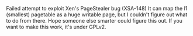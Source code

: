 Failed attempt to exploit Xen's PageStealer bug (XSA-148)
It can map the l1 (smallest) pagetable as a huge writable page, but I couldn't figure out what to do from there. Hope someone else smarter could figure this out.
If you want to make this work, it's under GPLv2.
